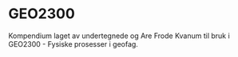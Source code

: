 # GEO2300

Kompendium laget av undertegnede og Are Frode Kvanum til bruk i GEO2300 - Fysiske prosesser i geofag. 
